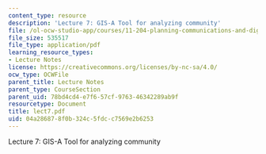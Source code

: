 ```yaml
---
content_type: resource
description: 'Lecture 7: GIS-A Tool for analyzing community'
file: /ol-ocw-studio-app/courses/11-204-planning-communications-and-digital-media-fall-2004/04a286878f0b324c5fdcc7569e2b6253_lect7.pdf
file_size: 535517
file_type: application/pdf
learning_resource_types:
- Lecture Notes
license: https://creativecommons.org/licenses/by-nc-sa/4.0/
ocw_type: OCWFile
parent_title: Lecture Notes
parent_type: CourseSection
parent_uid: 78bd4cd4-e7f6-57cf-9763-46342289ab9f
resourcetype: Document
title: lect7.pdf
uid: 04a28687-8f0b-324c-5fdc-c7569e2b6253
---
```

Lecture 7: GIS-A Tool for analyzing community